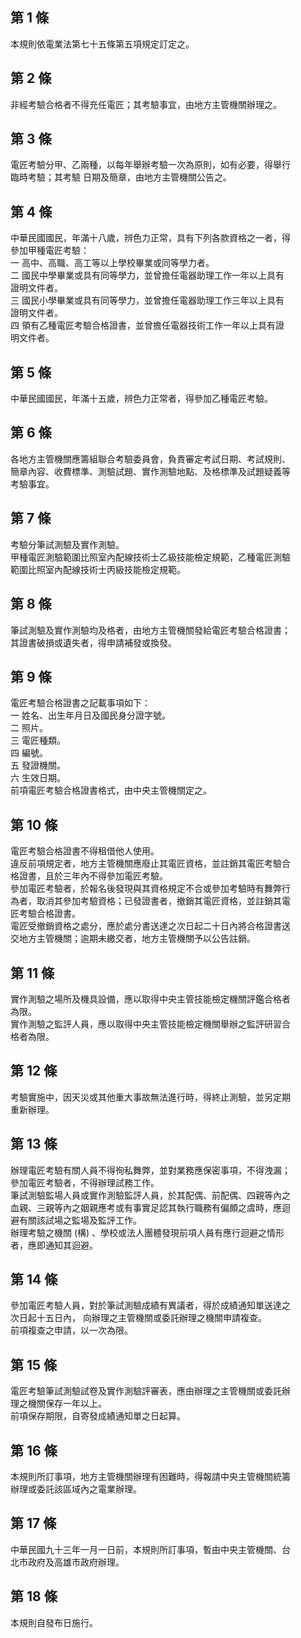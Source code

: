 第 1 條
-------
本規則依電業法第七十五條第五項規定訂定之。

第 2 條
-------
非經考驗合格者不得充任電匠；其考驗事宜，由地方主管機關辦理之。

第 3 條
-------
電匠考驗分甲、乙兩種，以每年舉辦考驗一次為原則，如有必要，得舉行  
臨時考驗；其考驗 日期及簡章，由地方主管機關公告之。

第 4 條
-------
中華民國國民，年滿十八歲，辨色力正常，具有下列各款資格之一者，得  
參加甲種電匠考驗：  
一  高中、高職、高工等以上學校畢業或同等學力者。  
二  國民中學畢業或具有同等學力，並曾擔任電器助理工作一年以上具有  
    證明文件者。  
三  國民小學畢業或具有同等學力，並曾擔任電器助理工作三年以上具有  
    證明文件者。  
四  領有乙種電匠考驗合格證書，並曾擔任電器技術工作一年以上具有證  
    明文件者。

第 5 條
-------
中華民國國民，年滿十五歲，辨色力正常者，得參加乙種電匠考驗。

第 6 條
-------
各地方主管機關應籌組聯合考驗委員會，負責審定考試日期、考試規則、  
簡章內容、收費標準、測驗試題、實作測驗地點、及格標準及試題疑義等  
考驗事宜。

第 7 條
-------
考驗分筆試測驗及實作測驗。  
甲種電匠測驗範圍比照室內配線技術士乙級技能檢定規範，乙種電匠測驗  
範圍比照室內配線技術士丙級技能檢定規範。

第 8 條
-------
筆試測驗及實作測驗均及格者，由地方主管機關發給電匠考驗合格證書；  
其證書破損或遺失者，得申請補發或換發。

第 9 條
-------
電匠考驗合格證書之記載事項如下：  
一  姓名、出生年月日及國民身分證字號。  
二  照片。  
三  電匠種類。  
四  編號。  
五  發證機關。  
六  生效日期。  
前項電匠考驗合格證書格式，由中央主管機關定之。

第 10 條
--------
電匠考驗合格證書不得租借他人使用。  
違反前項規定者，地方主管機關應廢止其電匠資格，並註銷其電匠考驗合  
格證書，且於三年內不得參加電匠考驗。  
參加電匠考驗者，於報名後發現與其資格規定不合或參加考驗時有舞弊行  
為者，取消其參加考驗資格；已發證書者，撤銷其電匠資格，並註銷其電  
匠考驗合格證書。  
電匠受撤銷資格之處分，應於處分書送達之次日起二十日內將合格證書送  
交地方主管機關；逾期未繳交者，地方主管機關予以公告註銷。

第 11 條
--------
實作測驗之場所及機具設備，應以取得中央主管技能檢定機關評鑑合格者  
為限。  
實作測驗之監評人員，應以取得中央主管技能檢定機關舉辦之監評研習合  
格者為限。

第 12 條
--------
考驗實施中，因天災或其他重大事故無法進行時，得終止測驗，並另定期  
重新辦理。

第 13 條
--------
辦理電匠考驗有關人員不得徇私舞弊，並對業務應保密事項，不得洩漏；  
參加電匠考驗者，不得辦理試務工作。  
筆試測驗監場人員或實作測驗監評人員，於其配偶、前配偶、四親等內之  
血親、三親等內之姻親應考或有事實足認其執行職務有偏頗之虞時，應迴  
避有關該試場之監場及監評工作。  
辦理考驗之機關 (構) 、學校或法人團體發現前項人員有應行迴避之情形  
者，應即通知其迴避。

第 14 條
--------
參加電匠考驗人員，對於筆試測驗成績有異議者，得於成績通知單送達之  
次日起十五日內， 向辦理之主管機關或委託辦理之機關申請複查。  
前項複查之申請，以一次為限。

第 15 條
--------
電匠考驗筆試測驗試卷及實作測驗評審表，應由辦理之主管機關或委託辦  
理之機關保存一年以上。  
前項保存期限，自寄發成績通知單之日起算。

第 16 條
--------
本規則所訂事項，地方主管機關辦理有困難時，得報請中央主管機關統籌  
辦理或委託該區域內之電業辦理。

第 17 條
--------
中華民國九十三年一月一日前，本規則所訂事項，暫由中央主管機關、台  
北市政府及高雄市政府辦理。

第 18 條
--------
本規則自發布日施行。

